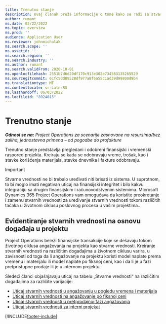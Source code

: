 ```yaml
---
title: Trenutno stanje
description: Ovaj članak pruža informacije o tome kako se radi sa stvarnim podacima u usluzi Microsoft Dynamics 365 Project Operations.
author: rumant
ms.date: 02/22/2022
ms.topic: overview
ms.prod: ''
audience: Application User
ms.reviewer: johnmichalak
ms.search.scope: ''
ms.assetid: ''
ms.search.region: ''
ms.search.industry: ''
ms.author: rumant
ms.search.validFrom: 2020-10-01
ms.openlocfilehash: 2551b7d6d20df170c913e302e734583135265529
ms.sourcegitcommit: 6cfc50d89528df977a8f6a55c1ad39d99800d9b4
ms.translationtype: MT
ms.contentlocale: sr-Latn-RS
ms.lasthandoff: 06/03/2022
ms.locfileid: "8924815"
---
```

# <a name="actuals"></a>Trenutno stanje

_**Odnosi se na:** Project Operations za scenarije zasnovane na resursima/bez zaliha, jednostavna primena – od pogodbe do profakture_

Trenutno stanje predstavlja pregledani i odobreni finansijski i vremenski raspored projekta. Kreiraju se kada se odobravaju vreme, trošak, kao i stavke korišćenja materijala, stavke dnevnika i fakture odobravaju.

> [!IMPORTANT]
> Stvarne vrednosti ne bi trebalo uređivati niti brisati iz sistema. U suprotnom, to bi moglo imati negativan uticaj na finansijski integritet i bilo kakvu integraciju sa drugim finansijskim i računovodstvenim sistemima. Microsoft Dynamics 365 Project Operations vam omogućava da koristite preokretanje i zamenu stvarnih vrednosti za uređivanje stvarnih vrednosti tokom različitih tačaka u životnom ciklusu poslovnog procesa u vašim projektima..

## <a name="recording-actuals-based-on-project-events"></a>Evidentiranje stvarnih vrednosti na osnovu događaja u projektu

Project Operations beleži finansijske transakcije koje se dešavaju tokom životnog ciklusa angažovanja na projekta kao stvarne vrednosti. Kreiranje stvarnih vrednosti na različitim događajima u životnom ciklusu varira, u zavisnosti od toga da li angažovanje na projektu koristi model naplate prema vremenu i materijalu ili model naplate po fiksnoj ceni, kao i da li je u fazi pretpristupne prodaje ili je u internom projektu.

Sledeći članci objašnjavaju uticaj na tabelu „Stvarne vrednosti“ na različitim događajima za različite varijacije:

- [Uticaj stvarnih vrednosti u angažovanju u pogledu vremena i materijala](ActualsonTM.md)
- [Uticaj stvarnih vrednosti na angažovanje po fiksnoj ceni](ActualonFP.md)
- [Uticaj stvarnih vrednosti u pretprodajnoj fazi angažovanja](ActualonPreSales.md)
- [Uticaj stvarnih vrednosti za interni projekat](ActualonInternal.md)

[!INCLUDE[footer-include](../includes/footer-banner.md)]
